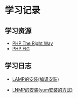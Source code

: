 # 学习记录

## 学习资源

- [PHP The Right Way](http://www.phptherightway.com)
- [PHP FIG](http://www.php-fig.org)

## 学习日志

- [LAMP的安装(编译安装)](https://github.com/gh-huang/Learning/blob/master/LAMP.md)

- [LNMP的安装(yum安装的方式)](https://github.com/gh-huang/Learning/blob/master/LNMP.md)

  ​

